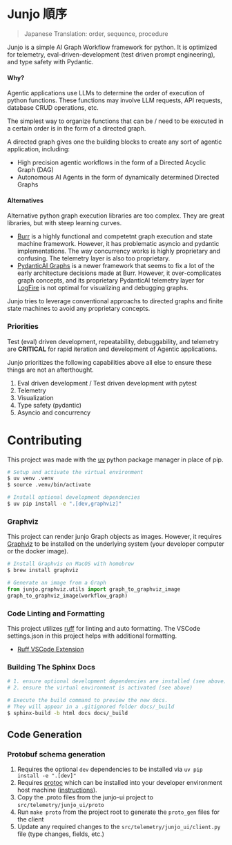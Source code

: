 # Junjo 順序

> Japanese Translation: order, sequence, procedure

Junjo is a simple AI Graph Workflow framework for python. It is optimized for telemetry, eval-driven-development (test driven prompt engineering), and type safety with Pydantic.

#### Why?

Agentic applications use LLMs to determine the order of execution of python functions. These functions may involve LLM requests, API requests, database CRUD operations, etc.

The simplest way to organize functions that can be / need to be executed in a certain order is in the form of a directed graph.

A directed graph gives one the building blocks to create any sort of agentic application, including:

- High precision agentic workflows in the form of a Directed Acyclic Graph (DAG)
- Autonomous AI Agents in the form of dynamically determined Directed Graphs

#### Alternatives

Alternative python graph execution libraries are too complex. They are great libraries, but with steep learning curves.

- [Burr](https://burr.dagworks.io/) is a highly functional and competetnt graph execution and state machine framework. However, it has problematic asyncio and pydantic implementations. The way concurrency works is highly proprietary and confusing. The telemetry layer is also too proprietary.
- [PydanticAI Graphs](https://ai.pydantic.dev/graph/) is a newer framework that seems to fix a lot of the early architecture decisions made at Burr. However, it over-complicates graph concepts, and its proprietary PydanticAI telemetry layer for [LogFire](https://pydantic.dev/logfire) is not optimal for visualizing and debugging graphs.

Junjo tries to leverage conventional approachs to directed graphs and finite state machines to avoid any proprietary concepts. 

### Priorities

Test (eval) driven development, repeatability, debuggability, and telemetry are **CRITICAL** for rapid iteration and development of Agentic applications.

Junjo prioritizes the following capabilities above all else to ensure these things are not an afterthought. 

1. Eval driven development / Test driven development with pytest
1. Telemetry
1. Visualization
1. Type safety (pydantic)
1. Asyncio and concurrency


# Contributing

This project was made with the [uv](https://github.com/astral-sh/uv) python package manager in place of pip.

```bash
# Setup and activate the virtual environment
$ uv venv .venv
$ source .venv/bin/activate

# Install optional development dependencies
$ uv pip install -e ".[dev,graphviz]"
```

### Graphviz

This project can render junjo Graph objects as images. However, it requires [Graphviz](https://graphviz.org/) to be installed on the underlying system (your developer computer or the docker image).

```bash
# Install Graphvis on MacOS with homebrew
$ brew install graphviz
```

```python
# Generate an image from a Graph
from junjo.graphviz.utils import graph_to_graphviz_image
graph_to_graphviz_image(workflow_graph)
```

### Code Linting and Formatting

This project utilizes [ruff](https://astral.sh/ruff) for linting and auto formatting. The VSCode settings.json in this project helps with additional formatting.

- [Ruff VSCode Extension](https://marketplace.visualstudio.com/items?itemName=charliermarsh.ruff)

### Building The Sphinx Docs

```bash
# 1. ensure optional development dependencies are installed (see above)
# 2. ensure the virtual environment is activated (see above)

# Execute the build command to preview the new docs.
# They will appear in a .gitignored folder docs/_build
$ sphinx-build -b html docs docs/_build
```

## Code Generation

### Protobuf schema generation

1. Requires the optional `dev` dependencies to be installed via `uv pip install -e ".[dev]"`
2. Requires [protoc](https://grpc.io/docs/protoc-installation/) which can be installed into your developer environment host machine ([instructions](https://grpc.io/docs/protoc-installation/)).
3. Copy the .proto files from the junjo-ui project to `src/telemetry/junjo_ui/proto`
4. Run `make proto` from the project root to generate the `proto_gen` files for the client
5. Update any required changes to the `src/telemetry/junjo_ui/client.py` file (type changes, fields, etc.)